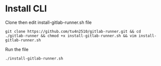 # Install CLI

Clone then edit install-gitlab-runner.sh file

   ```
git clone https://github.com/tu4n2510/gitlab-runner.git && cd ./gitlab-runner && chmod +x install-gitlab-runner.sh && vim install-gitlab-runner.sh
   ```

Run the file

   ```
./install-gitlab-runner.sh
   ```
